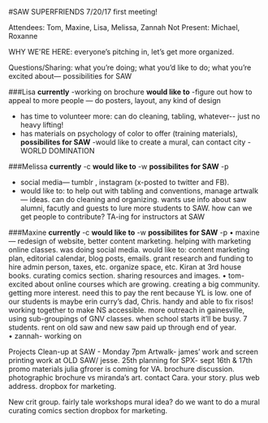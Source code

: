 #SAW SUPERFRIENDS 
7/20/17
first meeting! 

Attendees: Tom, Maxine, Lisa, Melissa, Zannah
Not Present: Michael, Roxanne

WHY WE'RE HERE: everyone’s pitching in, let’s get more organized.

Questions/Sharing: what you’re doing; what you’d like to do; what you’re excited about— possibilities for SAW  

###Lisa
**currently**
-working on brochure
**would like to**
-figure out how to appeal to more people
— do posters, layout, any kind of design
- has time to volunteer more: can do cleaning, tabling, whatever-- just no heavy lifting!
- has materials on psychology of color to offer (training materials), 
**possibilites for SAW**
-would like to create a mural, can contact city
-WORLD DOMINATION

###Melissa
**currently**
-c
**would like to**
-w
**possibilites for SAW**
-p

- social media— tumblr , instagram (x-posted to twitter and FB).
- would like to: to help out with tabling and conventions, manage artwalk— ideas. can do cleaning and organizing. wants use info about saw alumni, facutly and guests to lure more students to SAW. how can we get people to contribute? TA-ing for instructors at SAW

###Maxine
**currently**
-c
**would like to**
-w
**possibilites for SAW**
-p
	•	maxine— redesign of website, better content marketing. helping with marketing online classes. was doing social media. would like to: content marketing plan, editorial calendar, blog posts, emails. grant research and funding to hire admin person, taxes, etc. organize space, etc. Kiran at 3rd house books. curating comics section. sharing resources and images. 
	•	tom- excited about online courses which are growing. creating a big community. getting more interest. need this to pay the rent because YL is low. one of our students is maybe erin curry’s dad, Chris. handy and able to fix risos! working together to make NS accessible. more outreach in gainesville, using sub-groupings of GNV classes. when school starts it’ll be busy. 7 students. rent on old saw and new saw paid up through end of year.  
	•	zannah- working on 

Projects 
Clean-up at SAW - Monday 7pm
Artwalk- james’ work and screen printing work at OLD SAW/ jesse.  25th 
planning for SPX- sept 16th & 17th
promo materials
	julia gfrorer is coming for VA. 
	brochure discussion. photographic brochure vs miranda’s art. 
	contact Cara. your story. plus web address. 
		dropbox for marketing.

New crit group. 
fairly tale workshops
mural idea? do we want to do a mural
curating comics section
dropbox for marketing.
